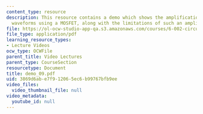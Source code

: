 ```yaml
---
content_type: resource
description: This resource contains a demo which shows the amplification of small
  waveforms using a MOSFET, along with the limitations of such an amplifier.
file: https://ol-ocw-studio-app-qa.s3.amazonaws.com/courses/6-002-circuits-and-electronics-spring-2007/3869d6abe7f912065ec6b99767bfb9ee_demo_09.pdf
file_type: application/pdf
learning_resource_types:
- Lecture Videos
ocw_type: OCWFile
parent_title: Video Lectures
parent_type: CourseSection
resourcetype: Document
title: demo_09.pdf
uid: 3869d6ab-e7f9-1206-5ec6-b99767bfb9ee
video_files:
  video_thumbnail_file: null
video_metadata:
  youtube_id: null
---
```

